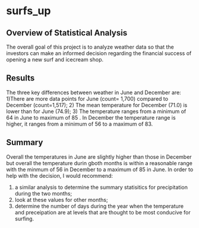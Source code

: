 # surfs_up

## Overview of Statistical Analysis

The overall goal of this project is to analyze weather data so that the investors can make an informed decision regarding the financial success of opening a new surf and icecream shop. 

## Results
The three key differences between weather in June and December are: 
1)There are more data points for June (count= 1,700) compared to December (count=1,517);
2) The mean temperature for December (71.0)  is lower than for June (74.9);
3) The temperature ranges from a minimum of 64 in June to maximum of 85 . In December the temperature range is higher, it ranges from a minimum of 56 to a maximum of 83. 

## Summary
Overall the temperatures in June are slightly higher than those in December but overall the temperature durin gboth months is within a reasonable range with the minmum of 56 in December to a maximum of 85 in June. 
In order to help with the decision, I would recommend: 
1) a similar analysis to determine the summary statisitics for precipitation during the two months; 
2) look at these values for other months; 
3) determine the number of days during the year when the temperature and preceipation are at levels that are thought to be most conducive for surfing. 
